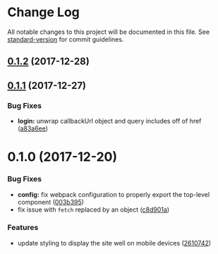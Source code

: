 # Change Log

All notable changes to this project will be documented in this file. See [standard-version](https://github.com/conventional-changelog/standard-version) for commit guidelines.

<a name="0.1.2"></a>
## [0.1.2](https://github.com/webpack-contrib/voting-app/compare/v0.1.1...v0.1.2) (2017-12-28)



<a name="0.1.1"></a>
## [0.1.1](https://github.com/webpack-contrib/voting-app/compare/v0.1.0...v0.1.1) (2017-12-27)


### Bug Fixes

* **login:** unwrap callbackUrl object and query includes off of href ([a83a6ee](https://github.com/webpack-contrib/voting-app/commit/a83a6ee))



<a name="0.1.0"></a>
# 0.1.0 (2017-12-20)


### Bug Fixes

* **config:** fix webpack configuration to properly export the top-level component ([003b395](https://github.com/webpack-contrib/voting-app/commit/003b395))
* fix issue with `fetch` replaced by an object ([c8d901a](https://github.com/webpack-contrib/voting-app/commit/c8d901a))


### Features

* update styling to display the site well on mobile devices ([2610742](https://github.com/webpack-contrib/voting-app/commit/2610742))
